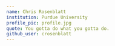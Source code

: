 ```yaml
---
name: Chris Rosenblatt
institution: Purdue University
profile_pic: profile.jpg 
quote: You gotta do what you gotta do.
github_user: crosenblatt
---
```


